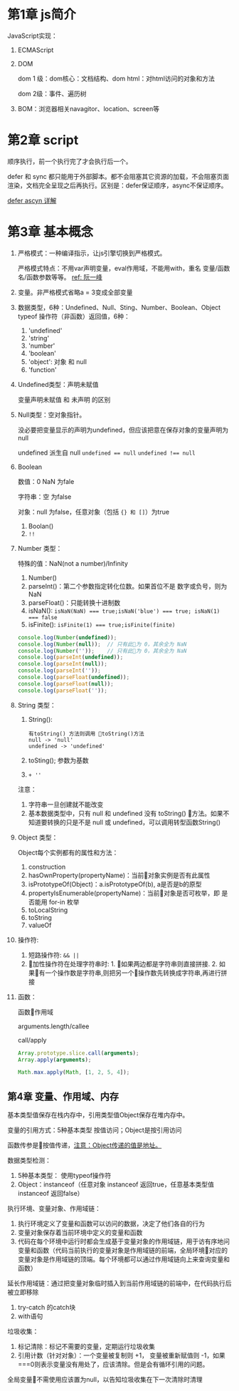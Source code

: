 # 第1章 js简介

JavaScript实现：

1. ECMAScript
2. DOM

     dom 1 级：dom核心：文档结构、dom html：对html访问的对象和方法

     dom 2级：事件、遍历树

3. BOM：浏览器相关navagitor、location、screen等

# 第2章 script

顺序执行，前一个执行完了才会执行后一个。

defer 和 sync 都只能用于外部脚本。都不会阻塞其它资源的加载，不会阻塞页面渲染，文档完全呈现之后再执行。区别是：defer保证顺序，async不保证顺序。

[defer ascyn 详解](https://github.com/bmxklYzj/demo-exercise/blob/master/js/script-defer-async.md)

# 第3章 基本概念

1. 严格模式：一种编译指示，让js引擎切换到严格模式。

    严格模式特点：不用var声明变量，eval作用域，不能用with，重名 变量/函数名/函数参数等等。 [ref: 阮一峰]([http://www.ruanyifeng.com/blog/2013/01/javascript\_strict\_mode.html](http://www.ruanyifeng.com/blog/2013/01/javascript_strict_mode.html))

2. 变量。非严格模式省略a = 3变成全部变量
3. 数据类型，6种：Undefined、Null、Sting、Number、Boolean、Object
    typeof 操作符（非函数）返回值，6种：
    1. 'undefined'
    2. 'string'
    3. 'number'
    4. 'boolean'
    5. 'object': 对象 和 null
    6. 'function'

4. Undefined类型：声明未赋值

    变量声明未赋值 和 未声明 的区别

5. Null类型：空对象指针。

    没必要把变量显示的声明为undefined，但应该把意在保存对象的变量声明为null

    undefined 派生自 null
    `undefined == null`
    `undefined !== null`

6. Boolean

    数值：0 NaN 为fale

    字符串：空 为false

    对象：null 为false，任意对象（包括 `{} 和 []`）为true

    1. Boolan()
    2. `!!`

6. Number 类型：

    特殊的值：NaN(not a number)/Infinity

    1. Number()
    2. parseInt()：第二个参数指定转化位数。如果首位不是 数字或负号，则为 NaN
    3. parseFloat()：只能转换十进制数
    4. isNaN(): `isNaN(NaN) === true;isNaN('blue') === true; isNaN(1) === false`
    5. isFinite(): `isFinite(1) === true;isFinite(finite)`

    ```js
    console.log(Number(undefined));
    console.log(Number(null));  // 只有此为 0，其余全为 NaN
    console.log(Number(''));    // 只有此为 0，其余全为 NaN
    console.log(parseInt(undefined));
    console.log(parseInt(null));
    console.log(parseInt(''));
    console.log(parseFloat(undefined));
    console.log(parseFloat(null));
    console.log(parseFloat(''));
    ```

7. String 类型：

    1. String():

        ```
        有toString() 方法则调用 toString()方法
        null -> 'null'
        undefined -> 'undefined'
        ```

    2. toSting(); 参数为基数
    3. `+ ''`

    注意：
    1. 字符串一旦创建就不能改变
    2. 基本数据类型中，只有 null 和 undefined 没有 toString() 方法。如果不知道要转换的只是不是 null 或 undefined，可以调用转型函数String()

8. Object 类型：

    Object每个实例都有的属性和方法：

    1. construction
    2. hasOwnProperty(propertyName)：当前对象实例是否有此属性
    3. isPrototypeOf(Object)：a.isPrototypeOf(b), a是否是b的原型
    4. propertyIsEnumerable(propertyName)：当前对象是否可枚举，即 是否能用 for-in 枚举
    5. toLocalString
    6. toString
    7. valueOf

9. 操作符:

    1. 短路操作符: `&& ||`
    2. 加性操作符在处理字符串时: 1. 如果两边都是字符串则直接拼接. 2. 如果有一个操作数是字符串,则把另一个操作数先转换成字符串,再进行拼接

10. 函数：

    函数作用域

    arguments.length/callee

    call/apply

    ```js
    Array.prototype.slice.call(arguments);
    Array.apply(arguments);

    Math.max.apply(Math, [1, 2, 5, 4]);
    ```

## 第4章 变量、作用域、内存

基本类型值保存在栈内存中，引用类型值Object保存在堆内存中。

变量的引用方式：5种基本类型 按值访问；Object是按引用访问

函数传参是按值传递，[注意：Object传递的值是地址。](https://github.com/bmxklYzj/demo-exercise/blob/master/2017-11/params-parse-by-value.js)

数据类型检测：
1. 5种基本类型： 使用typeof操作符
2. Object：instanceof（任意对象 instanceof 返回true，任意基本类型值 instanceof 返回false）

执行环境、变量对象、作用域链：

1. 执行环境定义了变量和函数可以访问的数据，决定了他们各自的行为
2. 变量对象保存着当前环境中定义的变量和函数
3. 代码在每个环境中运行时都会生成基于变量对象的作用域链，用于访有序地问变量和函数（代码当前执行的变量对象是作用域链的前端，全局环境对应的变量对象是作用域链的顶端。每个环境都可以通过作用域链向上来查询变量和函数）

延长作用域链：通过把变量对象临时插入到当前作用域链的前端中，在代码执行后被立即移除
1. try-catch 的catch块
2. with语句

垃圾收集：

1. 标记清除：标记不需要的变量，定期运行垃圾收集
2. 引用计数（针对对象）：一个变量被复制则 +1， 变量被重新赋值则 -1，如果===0则表示变量没有用处了，应该清除。但是会有循环引用的问题。

全局变量不需使用应该置为null，以告知垃圾收集在下一次清除时清理

